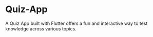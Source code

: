# Quiz-App
A Quiz App built with Flutter offers a fun and interactive way to test knowledge across various topics. 
